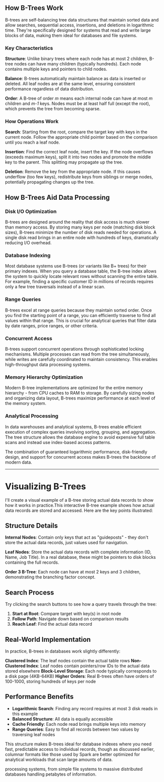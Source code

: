 ## How B-Trees Work

B-trees are self-balancing tree data structures that maintain sorted data and allow searches, sequential access, insertions, and deletions in logarithmic time. They're specifically designed for systems that read and write large blocks of data, making them ideal for databases and file systems.

### Key Characteristics

**Structure**: Unlike binary trees where each node has at most 2 children, B-tree nodes can have many children (typically hundreds). Each node contains multiple keys and pointers to child nodes.

**Balance**: B-trees automatically maintain balance as data is inserted or deleted. All leaf nodes are at the same level, ensuring consistent performance regardless of data distribution.

**Order**: A B-tree of order *m* means each internal node can have at most *m* children and *m-1* keys. Nodes must be at least half full (except the root), which prevents the tree from becoming sparse.

### How Operations Work

**Search**: Starting from the root, compare the target key with keys in the current node. Follow the appropriate child pointer based on the comparison until you reach a leaf node.

**Insertion**: Find the correct leaf node, insert the key. If the node overflows (exceeds maximum keys), split it into two nodes and promote the middle key to the parent. This splitting may propagate up the tree.

**Deletion**: Remove the key from the appropriate node. If this causes underflow (too few keys), redistribute keys from siblings or merge nodes, potentially propagating changes up the tree.

## How B-Trees Aid Data Processing

### Disk I/O Optimization

B-trees are designed around the reality that disk access is much slower than memory access. By storing many keys per node (matching disk block sizes), B-trees minimize the number of disk reads needed for operations. A single disk read brings in an entire node with hundreds of keys, dramatically reducing I/O overhead.

### Database Indexing

Most database systems use B-trees (or variants like B+ trees) for their primary indexes. When you query a database table, the B-tree index allows the system to quickly locate relevant rows without scanning the entire table. For example, finding a specific customer ID in millions of records requires only a few tree traversals instead of a linear scan.

### Range Queries

B-trees excel at range queries because they maintain sorted order. Once you find the starting point of a range, you can efficiently traverse to find all values within that range. This is crucial for analytical queries that filter data by date ranges, price ranges, or other criteria.

### Concurrent Access

B-trees support concurrent operations through sophisticated locking mechanisms. Multiple processes can read from the tree simultaneously, while writes are carefully coordinated to maintain consistency. This enables high-throughput data processing systems.

### Memory Hierarchy Optimization

Modern B-tree implementations are optimized for the entire memory hierarchy - from CPU caches to RAM to storage. By carefully sizing nodes and organizing data layout, B-trees maximize performance at each level of the memory system.

### Analytical Processing

In data warehouses and analytical systems, B-trees enable efficient execution of complex queries involving sorting, grouping, and aggregation. The tree structure allows the database engine to avoid expensive full table scans and instead use index-based access patterns.

The combination of guaranteed logarithmic performance, disk-friendly design, and support for concurrent access makes B-trees the backbone of modern data.

----
# Visualizing B-Trees
I'll create a visual example of a B-tree storing actual data records to show how it works in practice.This interactive B-tree example shows how actual data records are stored and accessed. Here are the key points illustrated:

## Structure Details

**Internal Nodes**: Contain only keys that act as "guideposts" - they don't store the actual data records, just values used for navigation.

**Leaf Nodes**: Store the actual data records with complete information (ID, Name, Job Title). In a real database, these might be pointers to disk blocks containing the full records.

**Order 3 B-Tree**: Each node can have at most 2 keys and 3 children, demonstrating the branching factor concept.

## Search Process

Try clicking the search buttons to see how a query travels through the tree:

1. **Start at Root**: Compare target with key(s) in root node
2. **Follow Path**: Navigate down based on comparison results  
3. **Reach Leaf**: Find the actual data record

## Real-World Implementation

In practice, B-trees in databases work slightly differently:

**Clustered Index**: The leaf nodes contain the actual table rows
**Non-Clustered Index**: Leaf nodes contain pointers/row IDs to the actual data stored elsewhere
**Block-Level Storage**: Each node typically corresponds to a disk page (4KB-64KB)
**Higher Orders**: Real B-trees often have orders of 100-1000, storing hundreds of keys per node

## Performance Benefits

- **Logarithmic Search**: Finding any record requires at most 3 disk reads in this example
- **Balanced Structure**: All data is equally accessible 
- **Cache Friendly**: Each node read brings multiple keys into memory
- **Range Queries**: Easy to find all records between two values by traversing leaf nodes

This structure makes B-trees ideal for database indexes where you need fast, predictable access to individual records, though as discussed earlier, columnar formats like those used by Spark are better optimized for analytical workloads that scan large amounts of data.




processing systems, from simple file systems to massive distributed databases handling petabytes of information.
